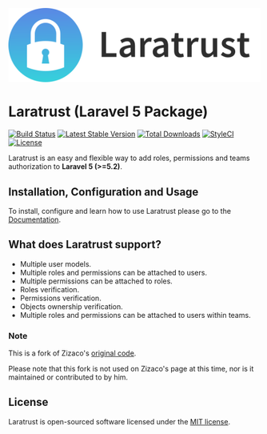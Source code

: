 <p align="center"><img src="docs/img/laratrust.svg"></p>

# Laratrust (Laravel 5 Package)

[![Build Status](https://travis-ci.org/santigarcor/laratrust.svg?branch=master)](https://travis-ci.org/santigarcor/laratrust)
[![Latest Stable Version](https://poser.pugx.org/santigarcor/laratrust/v/stable)](https://packagist.org/packages/santigarcor/laratrust)
[![Total Downloads](https://poser.pugx.org/santigarcor/laratrust/downloads)](https://packagist.org/packages/santigarcor/laratrust)
[![StyleCI](https://styleci.io/repos/59691202/shield)](https://styleci.io/repos/59691202)
[![License](https://poser.pugx.org/santigarcor/laratrust/license)](https://packagist.org/packages/santigarcor/laratrust)

Laratrust is an easy and flexible way to add roles, permissions and teams authorization to **Laravel 5 (>=5.2)**.

## Installation, Configuration and Usage
To install, configure and learn how to use Laratrust please go to the [Documentation](http://laratrust.readthedocs.io/).

## What does Laratrust support?

- Multiple user models.
- Multiple roles and permissions can be attached to users.
- Multiple permissions can be attached to roles.
- Roles verification.
- Permissions verification.
- Objects ownership verification.
- Multiple roles and permissions can be attached to users within teams.

### Note
This is a fork of Zizaco's [original code](https://github.com/Zizaco/entrust).

Please note that this fork is not used on Zizaco's page at this time, nor is it maintained or contributed to by him.

## License

Laratrust is open-sourced software licensed under the [MIT license](http://opensource.org/licenses/MIT).